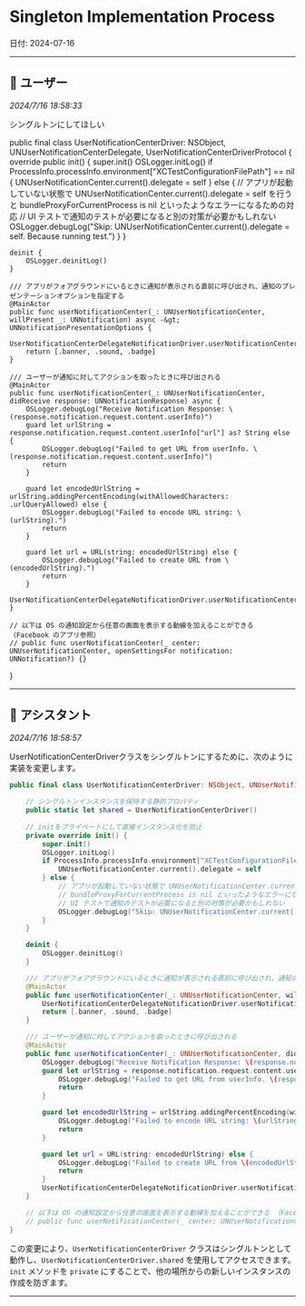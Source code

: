 # Singleton Implementation Process

日付: 2024-07-16

---

## 👤 ユーザー
*2024/7/16 18:58:33*

シングルトンにしてほしい

public final class UserNotificationCenterDriver: NSObject, UNUserNotificationCenterDelegate, UserNotificationCenterDriverProtocol {
    override public init() {
        super.init()
        OSLogger.initLog()
        if ProcessInfo.processInfo.environment["XCTestConfigurationFilePath"] == nil {
            UNUserNotificationCenter.current().delegate = self
        } else {
            // アプリが起動していない状態で UNUserNotificationCenter.current().delegate = self を行うと bundleProxyForCurrentProcess is nil といったようなエラーになるための対応
            // UI テストで通知のテストが必要になると別の対策が必要かもしれない
            OSLogger.debugLog("Skip: UNUserNotificationCenter.current().delegate = self. Because running test.")
        }
    }

    deinit {
        OSLogger.deinitLog()
    }

    /// アプリがフォアグラウンドにいるときに通知が表示される直前に呼び出され、通知のプレゼンテーションオプションを指定する
    @MainActor
    public func userNotificationCenter(_: UNUserNotificationCenter, willPresent _: UNNotification) async -&gt; UNNotificationPresentationOptions {
        UserNotificationCenterDelegateNotificationDriver.userNotificationCenterWillPresent.send(())
        return [.banner, .sound, .badge]
    }

    /// ユーザーが通知に対してアクションを取ったときに呼び出される
    @MainActor
    public func userNotificationCenter(_: UNUserNotificationCenter, didReceive response: UNNotificationResponse) async {
        OSLogger.debugLog("Receive Notification Response: \(response.notification.request.content.userInfo)")
        guard let urlString = response.notification.request.content.userInfo["url"] as? String else {
            OSLogger.debugLog("Failed to get URL from userInfo. \(response.notification.request.content.userInfo)")
            return
        }

        guard let encodedUrlString = urlString.addingPercentEncoding(withAllowedCharacters: .urlQueryAllowed) else {
            OSLogger.debugLog("Failed to encode URL string: \(urlString).")
            return
        }

        guard let url = URL(string: encodedUrlString) else {
            OSLogger.debugLog("Failed to create URL from \(encodedUrlString).")
            return
        }
        UserNotificationCenterDelegateNotificationDriver.userNotificationCenterDidReceive.send(url)
    }

    // 以下は OS の通知設定から任意の画面を表示する動線を加えることができる （Facebook のアプリ参照）
    // public func userNotificationCenter(_ center: UNUserNotificationCenter, openSettingsFor notification: UNNotification?) {}
}

---

## 🤖 アシスタント
*2024/7/16 18:58:57*

UserNotificationCenterDriverクラスをシングルトンにするために、次のように実装を変更します。

```swift
public final class UserNotificationCenterDriver: NSObject, UNUserNotificationCenterDelegate, UserNotificationCenterDriverProtocol {
    
    // シングルトンインスタンスを保持する静的プロパティ
    public static let shared = UserNotificationCenterDriver()
    
    // initをプライベートにして直接インスタンス化を防止
    private override init() {
        super.init()
        OSLogger.initLog()
        if ProcessInfo.processInfo.environment["XCTestConfigurationFilePath"] == nil {
            UNUserNotificationCenter.current().delegate = self
        } else {
            // アプリが起動していない状態で UNUserNotificationCenter.current().delegate = self を行うと
            // bundleProxyForCurrentProcess is nil といったようなエラーになるための対応
            // UI テストで通知のテストが必要になると別の対策が必要かもしれない
            OSLogger.debugLog("Skip: UNUserNotificationCenter.current().delegate = self. Because running test.")
        }
    }

    deinit {
        OSLogger.deinitLog()
    }

    /// アプリがフォアグラウンドにいるときに通知が表示される直前に呼び出され、通知のプレゼンテーションオプションを指定する
    @MainActor
    public func userNotificationCenter(_: UNUserNotificationCenter, willPresent _: UNNotification) async -> UNNotificationPresentationOptions {
        UserNotificationCenterDelegateNotificationDriver.userNotificationCenterWillPresent.send(())
        return [.banner, .sound, .badge]
    }

    /// ユーザーが通知に対してアクションを取ったときに呼び出される
    @MainActor
    public func userNotificationCenter(_: UNUserNotificationCenter, didReceive response: UNNotificationResponse) async {
        OSLogger.debugLog("Receive Notification Response: \(response.notification.request.content.userInfo)")
        guard let urlString = response.notification.request.content.userInfo["url"] as? String else {
            OSLogger.debugLog("Failed to get URL from userInfo. \(response.notification.request.content.userInfo)")
            return
        }

        guard let encodedUrlString = urlString.addingPercentEncoding(withAllowedCharacters: .urlQueryAllowed) else {
            OSLogger.debugLog("Failed to encode URL string: \(urlString).")
            return
        }

        guard let url = URL(string: encodedUrlString) else {
            OSLogger.debugLog("Failed to create URL from \(encodedUrlString).")
            return
        }
        UserNotificationCenterDelegateNotificationDriver.userNotificationCenterDidReceive.send(url)
    }

    // 以下は OS の通知設定から任意の画面を表示する動線を加えることができる （Facebook のアプリ参照）
    // public func userNotificationCenter(_ center: UNUserNotificationCenter, openSettingsFor notification: UNNotification?) {}
}
```

この変更により、`UserNotificationCenterDriver` クラスはシングルトンとして動作し、`UserNotificationCenterDriver.shared` を使用してアクセスできます。 `init` メソッドを `private` にすることで、他の場所からの新しいインスタンスの作成を防ぎます。

---
